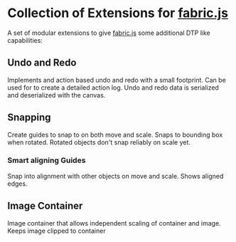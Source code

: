 # Collection of Extensions for [fabric.js](https://github.com/fabricjs/fabric.js)

A set of modular extensions to give [fabric.js](https://github.com/fabricjs/fabric.js) some additional DTP like capabilities:

## Undo and Redo
Implements and action based undo and redo with a small footprint. Can be used for to create a detailed action log. Undo and redo data is serialized and deserialized 
with the canvas.

## Snapping 
Create guides to snap to on both move and scale. Snaps to bounding box when rotated. Rotated objects don't snap reliably on scale yet.

### Smart aligning Guides
Snap into alignment with other objects on move and scale. Shows aligned edges.

## Image Container
Image container that allows independent scaling of container and image. Keeps image clipped to container

